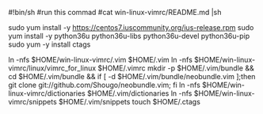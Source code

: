 #!bin/sh
#run this commad
#cat win-linux-vimrc/README.md |sh

sudo yum install -y https://centos7.iuscommunity.org/ius-release.rpm
sudo yum install -y python36u python36u-libs python36u-devel python36u-pip
sudo yum -y install ctags

ln -nfs $HOME/win-linux-vimrc/.vim $HOME/.vim
ln -nfs $HOME/win-linux-vimrc/linux/vimrc_for_linux $HOME/.vimrc
mkdir -p $HOME/.vim/bundle && cd $HOME/.vim/bundle && if [ -d $HOME/.vim/bundle/neobundle.vim ];then git clone git://github.com/Shougo/neobundle.vim; fi
ln -nfs $HOME/win-linux-vimrc/dictionaries $HOME/.vim/dictionaries
ln -nfs $HOME/win-linux-vimrc/snippets $HOME/.vim/snippets
touch $HOME/.ctags
